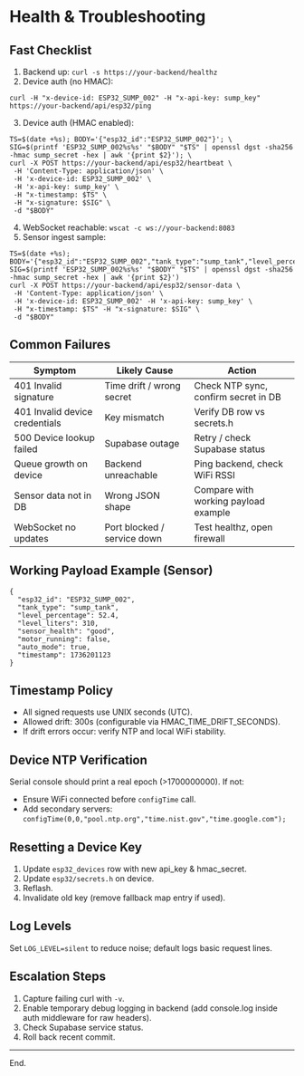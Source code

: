 # Health & Troubleshooting

## Fast Checklist
1. Backend up: `curl -s https://your-backend/healthz`
2. Device auth (no HMAC):
```
curl -H "x-device-id: ESP32_SUMP_002" -H "x-api-key: sump_key" https://your-backend/api/esp32/ping
```
3. Device auth (HMAC enabled):
```
TS=$(date +%s); BODY='{"esp32_id":"ESP32_SUMP_002"}'; \
SIG=$(printf 'ESP32_SUMP_002%s%s' "$BODY" "$TS" | openssl dgst -sha256 -hmac sump_secret -hex | awk '{print $2}'); \
curl -X POST https://your-backend/api/esp32/heartbeat \
 -H 'Content-Type: application/json' \
 -H 'x-device-id: ESP32_SUMP_002' \
 -H 'x-api-key: sump_key' \
 -H "x-timestamp: $TS" \
 -H "x-signature: $SIG" \
 -d "$BODY"
```
4. WebSocket reachable: `wscat -c ws://your-backend:8083`
5. Sensor ingest sample:
```
TS=$(date +%s); BODY='{"esp32_id":"ESP32_SUMP_002","tank_type":"sump_tank","level_percentage":42}'
SIG=$(printf 'ESP32_SUMP_002%s%s' "$BODY" "$TS" | openssl dgst -sha256 -hmac sump_secret -hex | awk '{print $2}')
curl -X POST https://your-backend/api/esp32/sensor-data \
 -H 'Content-Type: application/json' \
 -H 'x-device-id: ESP32_SUMP_002' -H 'x-api-key: sump_key' \
 -H "x-timestamp: $TS" -H "x-signature: $SIG" \
 -d "$BODY"
```

## Common Failures
| Symptom | Likely Cause | Action |
|---------|--------------|--------|
| 401 Invalid signature | Time drift / wrong secret | Check NTP sync, confirm secret in DB | 
| 401 Invalid device credentials | Key mismatch | Verify DB row vs secrets.h | 
| 500 Device lookup failed | Supabase outage | Retry / check Supabase status | 
| Queue growth on device | Backend unreachable | Ping backend, check WiFi RSSI | 
| Sensor data not in DB | Wrong JSON shape | Compare with working payload example | 
| WebSocket no updates | Port blocked / service down | Test healthz, open firewall |

## Working Payload Example (Sensor)
```
{
  "esp32_id": "ESP32_SUMP_002",
  "tank_type": "sump_tank",
  "level_percentage": 52.4,
  "level_liters": 310,
  "sensor_health": "good",
  "motor_running": false,
  "auto_mode": true,
  "timestamp": 1736201123
}
```

## Timestamp Policy
- All signed requests use UNIX seconds (UTC).
- Allowed drift: 300s (configurable via HMAC_TIME_DRIFT_SECONDS).
- If drift errors occur: verify NTP and local WiFi stability.

## Device NTP Verification
Serial console should print a real epoch (>1700000000). If not:
- Ensure WiFi connected before `configTime` call.
- Add secondary servers: `configTime(0,0,"pool.ntp.org","time.nist.gov","time.google.com");`

## Resetting a Device Key
1. Update `esp32_devices` row with new api_key & hmac_secret.
2. Update `esp32/secrets.h` on device.
3. Reflash.
4. Invalidate old key (remove fallback map entry if used).

## Log Levels
Set `LOG_LEVEL=silent` to reduce noise; default logs basic request lines.

## Escalation Steps
1. Capture failing curl with `-v`.
2. Enable temporary debug logging in backend (add console.log inside auth middleware for raw headers).
3. Check Supabase service status.
4. Roll back recent commit.

---
End.
